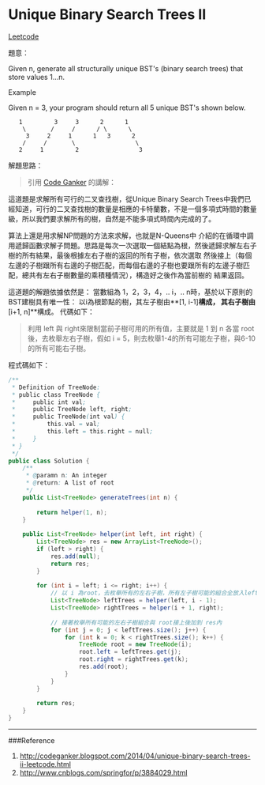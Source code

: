 # Unique Binary Search Trees II

[Leetcode](http://www.lintcode.com/en/problem/unique-binary-search-trees-ii/)

題意：

Given n, generate all structurally unique BST's (binary search trees) that store values 1...n.


Example

Given n = 3, your program should return all 5 unique BST's shown below.
```
   1         3     3      2      1
    \       /     /      / \      \
     3     2     1      1   3      2
    /     /       \                 \
   2     1         2                 3
```

解題思路：

>引用 [Code Ganker](http://codeganker.blogspot.com/2014/04/unique-binary-search-trees-ii-leetcode.html) 的講解：

這道題是求解所有可行的二叉查找樹，從Unique Binary Search Trees中我們已經知道，可行的二叉查找樹的數量是相應的卡特蘭數，不是一個多項式時間的數量級，所以我們要求解所有的樹，自然是不能多項式時間內完成的了。

算法上還是用求解NP問題的方法來求解，也就是N-Queens中
介紹的在循環中調用遞歸函數求解子問題。思路是每次一次選取一個結點為根，然後遞歸求解左右子樹的所有結果，最後根據左右子樹的返回的所有子樹，依次選取
然後接上（每個左邊的子樹跟所有右邊的子樹匹配，而每個右邊的子樹也要跟所有的左邊子樹匹配，總共有左右子樹數量的乘積種情況），構造好之後作為當前樹的
結果返回。

這道題的解題依據依然是：
當數組為 1，2，3，4，.. i，.. n時，基於以下原則的BST建樹具有唯一性：
以i為根節點的樹，其左子樹由**[1, i-1]**構成， 其右子樹由**[i+1, n]**構成。 
代碼如下：

> 利用 left 與 right來限制當前子樹可用的所有值，主要就是 1 到 n 各當 root後，去枚舉左右子樹，假如 i = 5，則去枚舉1-4的所有可能左子樹，與6-10 的所有可能右子樹。

程式碼如下：

```java
/**
 * Definition of TreeNode:
 * public class TreeNode {
 *     public int val;
 *     public TreeNode left, right;
 *     public TreeNode(int val) {
 *         this.val = val;
 *         this.left = this.right = null;
 *     }
 * }
 */
public class Solution {
    /**
     * @paramn n: An integer
     * @return: A list of root
     */
    public List<TreeNode> generateTrees(int n) {
        
        return helper(1, n);
    }
    
    public List<TreeNode> helper(int left, int right) {
        List<TreeNode> res = new ArrayList<TreeNode>();
        if (left > right) {
            res.add(null);
            return res;
        }
        
        for (int i = left; i <= right; i++) {
            // 以 i 為root，去枚舉所有的左右子樹，所有左子樹可能的組合全放入left，右子樹則放到right
            List<TreeNode> leftTrees = helper(left, i - 1);
            List<TreeNode> rightTrees = helper(i + 1, right);
            
            // 接著枚舉所有可能的左右子樹組合與 root接上後加到 res內
            for (int j = 0; j < leftTrees.size(); j++) {
                for (int k = 0; k < rightTrees.size(); k++) {
                    TreeNode root = new TreeNode(i);
                    root.left = leftTrees.get(j);
                    root.right = rightTrees.get(k);
                    res.add(root);
                }
            }
        }
        
        return res;
    }
}

```



---
###Reference
1. http://codeganker.blogspot.com/2014/04/unique-binary-search-trees-ii-leetcode.html
2. http://www.cnblogs.com/springfor/p/3884029.html